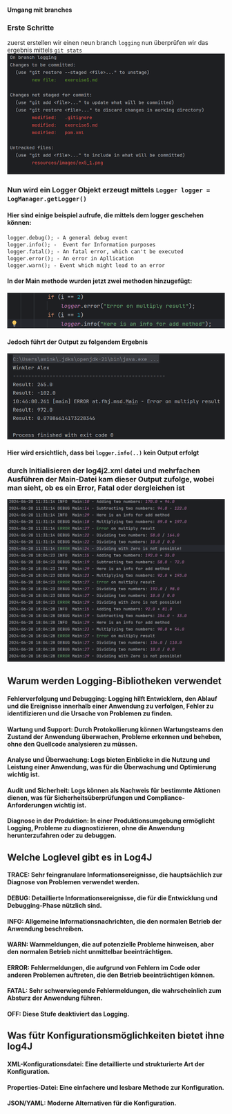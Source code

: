 #### Umgang mit branches

### Erste Schritte


zuerst erstellen wir einen neun branch ``logging``
nun überprüfen wir das ergebnis mittels ``git stats``
![Exercise 5](/resources/images/ex5_1.png)

### Nun wird ein Logger Objekt erzeugt mittels ``Logger logger = LogManager.getLogger()``
#### Hier sind einige beispiel aufrufe, die mittels dem logger geschehen können:
````
logger.debug(); - A general debug event 
logger.info(); -  Event for Information purposes
logger.fatal(); - An fatal error, which can't be executed
logger.error(); - An error in Apllication
logger.warn(); - Event which might lead to an error
````
#### In der Main methode wurden jetzt zwei methoden hinzugefügt:
![logger Methods](/resources/images/ex5_2-1.png)
#### Jedoch führt der Output zu folgendem Ergebnis 
![logger Methods output](/resources/images/ex5_2.png)
#### Hier wird ersichtlich, dass bei ``logger.info(..)`` kein Output erfolgt

### durch Initialisieren der log4j2.xml datei und mehrfachen Ausführen der Main-Datei kam dieser Output zufolge, wobei man sieht, ob es ein Error, Fatal oder dergleichen ist
![Output Log Datei](/resources/images/ex5_3.png)

## Warum werden Logging-Bibliotheken verwendet
#### Fehlerverfolgung und Debugging: Logging hilft Entwicklern, den Ablauf und die Ereignisse innerhalb einer Anwendung zu verfolgen, Fehler zu identifizieren und die Ursache von Problemen zu finden.
#### Wartung und Support: Durch Protokollierung können Wartungsteams den Zustand der Anwendung überwachen, Probleme erkennen und beheben, ohne den Quellcode analysieren zu müssen.
#### Analyse und Überwachung: Logs bieten Einblicke in die Nutzung und Leistung einer Anwendung, was für die Überwachung und Optimierung wichtig ist.
#### Audit und Sicherheit: Logs können als Nachweis für bestimmte Aktionen dienen, was für Sicherheitsüberprüfungen und Compliance-Anforderungen wichtig ist.
#### Diagnose in der Produktion: In einer Produktionsumgebung ermöglicht Logging, Probleme zu diagnostizieren, ohne die Anwendung herunterzufahren oder zu debuggen.

## Welche Loglevel gibt es in Log4J
#### TRACE: Sehr feingranulare Informationsereignisse, die hauptsächlich zur Diagnose von Problemen verwendet werden.
#### DEBUG: Detaillierte Informationsereignisse, die für die Entwicklung und Debugging-Phase nützlich sind.
#### INFO: Allgemeine Informationsnachrichten, die den normalen Betrieb der Anwendung beschreiben.
#### WARN: Warnmeldungen, die auf potenzielle Probleme hinweisen, aber den normalen Betrieb nicht unmittelbar beeinträchtigen.
#### ERROR: Fehlermeldungen, die aufgrund von Fehlern im Code oder anderen Problemen auftreten, die den Betrieb beeinträchtigen können.
#### FATAL: Sehr schwerwiegende Fehlermeldungen, die wahrscheinlich zum Absturz der Anwendung führen.
#### OFF: Diese Stufe deaktiviert das Logging.

## Was fütr Konfigurationsmöglichkeiten bietet ihne log4J
#### XML-Konfigurationsdatei: Eine detaillierte und strukturierte Art der Konfiguration.
#### Properties-Datei: Eine einfachere und lesbare Methode zur Konfiguration.
#### JSON/YAML: Moderne Alternativen für die Konfiguration.

